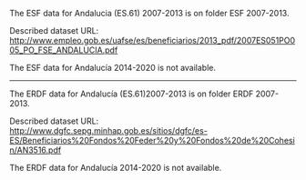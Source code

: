 The ESF data for Andalucia (ES.61) 2007-2013 is on folder ESF 2007-2013.

Described dataset URL: http://www.empleo.gob.es/uafse/es/beneficiarios/2013_pdf/2007ES051PO005_PO_FSE_ANDALUCIA.pdf

The ESF data for Andalucía 2014-2020 is not available.

-----------------------------------------------------------------------

The ERDF data for Andalucía (ES.61)2007-2013 is on folder ERDF 2007-2013.

Described dataset URL: http://www.dgfc.sepg.minhap.gob.es/sitios/dgfc/es-ES/Beneficiarios%20Fondos%20Feder%20y%20Fondos%20de%20Cohesin/AN3516.pdf

The ERDF data for Andalucía 2014-2020 is not available.
